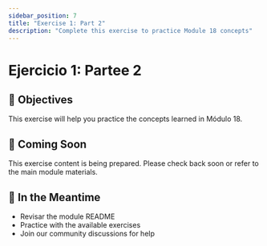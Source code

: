 ```yaml
---
sidebar_position: 7
title: "Exercise 1: Part 2"
description: "Complete this exercise to practice Module 18 concepts"
---
```


# Ejercicio 1: Partee 2

## 🎯 Objectives

This exercise will help you practice the concepts learned in Módulo 18.

## 📝 Coming Soon

This exercise content is being prepared. Please check back soon or refer to the main module materials.

## 🚀 In the Meantime

- Revisar the module README
- Practice with the available exercises
- Join our community discussions for help
